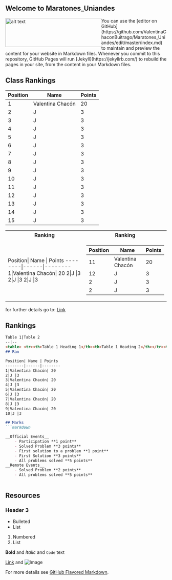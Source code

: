 ## Welcome to Maratones_Uniandes

<img style="float: left" src= "https://static1.squarespace.com/static/552dc0ffe4b070a9e1a6a215/t/583336b8f5e23136c812bb2c/1516652591705/.png" alt="alt text" width="300" height="90"/>
     You can use the [editor on GitHub](https://github.com/ValentinaChaconBuitrago/Maratones_Uniandes/edit/master/index.md) to maintain        and preview the content for your website in Markdown files.
     Whenever you commit to this repository, GitHub Pages will run [Jekyll](https://jekyllrb.com/) to rebuild the pages in your site, from      the content in your Markdown files.

## Class Rankings

Position| Name | Points 
--------|------|--------
1|Valentina Chacón| 20
2|J |3
3|J |3
4|J |3
5|J |3
6|J |3
7|J |3
8|J |3
9|J |3
10|J |3
11|J |3
12|J |3
13|J |3
14|J |3
15|J |3


<table>
<tr><th>Ranking </th><th>Ranking</th></tr>
<tr><td>
Position| Name | Points 
--------|------|--------
1|Valentina Chacón| 20
2|J |3
2|J |3
2|J |3


</td><td>

Position| Name | Points 
--------|------|--------
11|Valentina Chacón| 20
12|J|3
2|J |3
2|J |3

</td></tr> </table>

for further details go to: [Link](https://uniandes-my.sharepoint.com/:x:/g/personal/v_chacon_uniandes_edu_co/EbU7_AjZSshDogA33htwDFEBQcUFYEl8qU_qAeUb0moDiA?e=ih83n4)

## Rankings

```markdown
Table 1|Table 2
--|--
<table> <tr><th>Table 1 Heading 1</th><th>Table 1 Heading 2</th></tr><tr><td>Row 1 Column 1</td><td>Row 1 Column 2</td></tr> </table>| <table> <tr><th>Table 2 Heading 1</th><th>Table 2 Heading 2</th></tr><tr><td>Row 1 Column 1</td><td>Row 1 Column 2</td></tr> </table>
## Ran

Position| Name | Points 
--------|------|--------
1|Valentina Chacón| 20
2|J |3
3|Valentina Chacón| 20
4|J |3
5|Valentina Chacón| 20
6|J |3
7|Valentina Chacón| 20
8|J |3
9|Valentina Chacón| 20
10|J |3

## Marks
```markdown

__Official Events__
    - Participation **1 point**
    - Solved Problem **3 points**
    - First solution to a problem **1 point**
    - First Solution **3 points**
    - All problems solved **5 points**
__Remote Events__
    - Solved Problem **2 points**
    - All problems solved **5 points**
    
```
## Resources

### Header 3

- Bulleted
- List

1. Numbered
2. List

**Bold** and _Italic_ and `Code` text

[Link](url) and ![Image](scr)

For more details see [GitHub Flavored Markdown](https://guides.github.com/features/mastering-markdown/).

